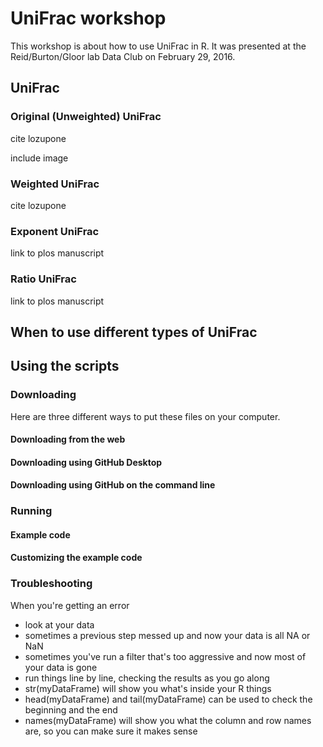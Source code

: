 # UniFrac workshop

This workshop is about how to use UniFrac in R. It was presented at the Reid/Burton/Gloor lab Data Club on February 29, 2016.

## UniFrac

### Original (Unweighted) UniFrac

cite lozupone

include image

### Weighted UniFrac

cite lozupone

### Exponent UniFrac

link to plos manuscript

### Ratio UniFrac

link to plos manuscript

## When to use different types of UniFrac

## Using the scripts

### Downloading

Here are three different ways to put these files on your computer.

#### Downloading from the web

#### Downloading using GitHub Desktop

#### Downloading using GitHub on the command line

### Running

#### Example code

#### Customizing the example code

### Troubleshooting

When you're getting an error

* look at your data
 * sometimes a previous step messed up and now your data is all NA or NaN
 * sometimes you've run a filter that's too aggressive and now most of your data is gone
* run things line by line, checking the results as you go along
 * str(myDataFrame) will show you what's inside your R things
 * head(myDataFrame) and tail(myDataFrame) can be used to check the beginning and the end
 * names(myDataFrame) will show you what the column and row names are, so you can make sure it makes sense
 


